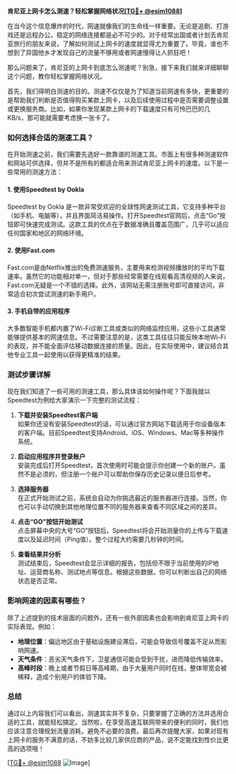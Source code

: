 **肯尼亚上网卡怎么测速？轻松掌握网络状况[[TG💪+ @esim1088](https://t.me/s/esim1088)]**

在当今这个信息爆炸的时代，网速就像我们的生命线一样重要。无论是追剧、打游戏还是远程办公，稳定的网络连接都是必不可少的。对于经常出国或者计划去肯尼亚旅行的朋友来说，了解如何测试上网卡的速度就显得尤为重要了。毕竟，谁也不想到了异国他乡才发现自己的流量不够用或者网速慢得让人抓狂吧！

那么问题来了，肯尼亚的上网卡到底怎么测速呢？别急，接下来我们就来详细聊聊这个问题，教你轻松掌握网络状况。

首先，我们得明白测速的目的。测速不仅仅是为了知道当前网速有多快，更重要的是帮助我们判断是否值得购买某款上网卡，以及后续使用过程中是否需要调整设置或更换服务商。比如，如果你发现某款上网卡的下载速度只有可怜巴巴的几KB/s，那可能就需要考虑换一张卡了。

### 如何选择合适的测速工具？

在开始测速之前，我们需要先选好一款靠谱的测速工具。市面上有很多种测速软件和网站可供选择，但并不是所有的都适合用来测试肯尼亚上网卡的速度。以下是一些常用的测速方法：

#### 1. 使用Speedtest by Ookla
Speedtest by Ookla 是一款非常受欢迎的全球性网速测试工具，它支持多种平台（如手机、电脑等），并且界面简洁易操作。打开Speedtest官网后，点击“Go”按钮即可快速完成测试。这款工具的优点在于数据准确且覆盖范围广，几乎可以适应任何国家和地区的网络环境。

#### 2. 使用Fast.com
Fast.com是由Netflix推出的免费测速服务，主要用来检测视频播放时的平均下载速率。虽然它的功能相对单一，但对于那些经常需要在线观看高清视频的人来说，Fast.com无疑是一个不错的选择。此外，该网站无需注册账号即可直接访问，非常适合初次尝试测速的新手用户。

#### 3. 手机自带的应用程序
大多数智能手机都内置了Wi-Fi诊断工具或类似的网络监控应用，这些小工具通常能够提供基本的网速信息。不过需要注意的是，这类工具往往只能反映本地Wi-Fi的表现，并不能全面评估移动数据连接的质量。因此，在实际使用中，建议结合其他专业工具一起使用以获得更精准的结果。

### 测试步骤详解

现在我们知道了一些可用的测速工具，那么具体该如何操作呢？下面我就以Speedtest为例给大家演示一下完整的测试流程：

1. **下载并安装Speedtest客户端**  
   如果你还没有安装Speedtest的话，可以通过官方网站下载适用于你设备版本的客户端。目前Speedtest支持Android、iOS、Windows、Mac等多种操作系统。

2. **启动应用程序并登录账户**  
   安装完成后打开Speedtest，首次使用时可能会提示你创建一个新的账户。虽然不是必须的，但注册一个账户可以帮助你保存历史记录以便日后参考。

3. **选择服务器**  
   在正式开始测试之前，系统会自动为你挑选最近的服务器进行连接。当然，你也可以手动切换到其他地理位置不同的服务器来查看不同区域之间的差异。

4. **点击“GO”按钮开始测试**  
   点击屏幕中央的大号“GO”按钮后，Speedtest将会开始测量你的上传与下载速度以及延迟时间（Ping值）。整个过程大约需要几秒钟的时间。

5. **查看结果并分析**  
   测试结束后，Speedtest会显示详细的报告，包括但不限于当前使用的IP地址、运营商名称、测试地点等信息。根据这些数据，你可以判断出自己的网络状态是否正常。

### 影响网速的因素有哪些？

除了上述提到的技术层面的问题外，还有一些外部因素也会影响到肯尼亚上网卡的实际表现。例如：

- **地理位置**：偏远地区由于基础设施建设滞后，可能会导致信号覆盖不足从而影响网速。
- **天气条件**：恶劣天气条件下，卫星通信可能会受到干扰，进而降低传输效率。
- **高峰时段**：晚上或者节假日等高峰期，由于大量用户同时在线，整体带宽会被稀释，造成个别用户的体验下降。

### 总结

通过以上内容我们可以看出，测速其实并不复杂，只要掌握了正确的方法并选用合适的工具，就能轻松搞定。当然啦，在享受高速互联网带来的便利的同时，我们也应该注意合理规划流量消耗，避免不必要的浪费。最后再次提醒大家，如果对现有上网卡的服务不满意的话，不妨多比较几家供应商的产品，说不定能找到性价比更高的选项哦！

[[TG💪+ @esim1088](https://t.me/s/esim1088) ![Image](https://i.postimg.cc/4NQfJmqS/Snipaste-2025-05-13-00-14-12.png)]
